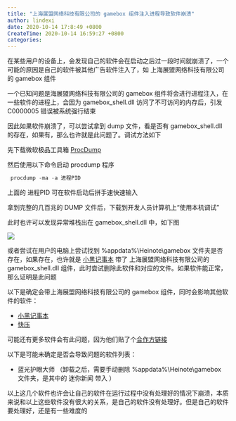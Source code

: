 ```yaml
---
title: "上海展盟网络科技有限公司的 gamebox 组件注入进程导致软件崩溃"
author: lindexi
date: 2020-10-14 17:8:49 +0800
CreateTime: 2020-10-14 16:59:27 +0800
categories: 
---
```


在某些用户的设备上，会发现自己的软件会在启动之后过一段时间就崩溃了，一个可能的原因是自己的软件被其他广告软件注入了，如 上海展盟网络科技有限公司的 gamebox 组件

<!--more-->


<!-- 发布 -->

一个已知问题是海展盟网络科技有限公司的 gamebox 组件将会进行进程注入，在一些软件的进程上，会因为 gamebox_shell.dll 访问了不可访问的内存后，引发 C0000005 错误被系统强行结束

因此如果软件崩溃了，可以尝试拿到 dump 文件，看是否有 gamebox_shell.dll 的存在，如果有，那么也许就是此问题了。调试方法如下

先下载微软极品工具箱 [ProcDump ](https://docs.microsoft.com/en-us/sysinternals/downloads/procdump )

然后使用以下命令启动 procdump 程序

```csharp
 procdump -ma -a 进程PID
``` 

上面的 进程PID 可在软件启动后拼手速快速输入

拿到完整的几百兆的 DUMP 文件后，下载到开发人员计算机上“使用本机调试”

此时也许可以发现异常堆栈出在 gamebox_shell.dll 中，如下图

<!-- ![](image/上海展盟网络科技有限公司的 gamebox 组件注入进程导致软件崩溃/上海展盟网络科技有限公司的 gamebox 组件注入进程导致软件崩溃0.png) -->

![](http://image.acmx.xyz/lindexi%2Fimage2020-9-18_17-50-21.png)

或者尝试在用户的电脑上尝试找到 %appdata%\Heinote\gamebox 文件夹是否存在，如果存在，也许就是 [小黑记事本](http://www.heinote.com/) 带了  上海展盟网络科技有限公司的  gamebox_shell.dll  组件，此时尝试删除此软件和对应的文件。如果软件能正常，那么证明是此问题

以下是确定会带上海展盟网络科技有限公司的 gamebox 组件，同时会影响其他软件的软件：

- [小黑记事本](http://www.heinote.com/)
- [快压](http://www.kuaizip.com/)

可能还有更多软件会有此问题，因为他们贴了个[合作方链接](http://www.shzhanmeng.com/company.html)

以下是可能未确定是否会导致问题的软件列表：

- 蓝光护眼大师 （卸载之后，需要手动删除 %appdata%\Heinote\gamebox 文件夹，是其中的 迷你新闻 带入 ）

以上这几个软件也许会让自己的软件在运行过程中没有处理好的情况下崩溃，本质来说和以上这些软件没有很大的关系，是自己的软件没有处理好。但是自己的软件要处理好，还是有一些难度的

